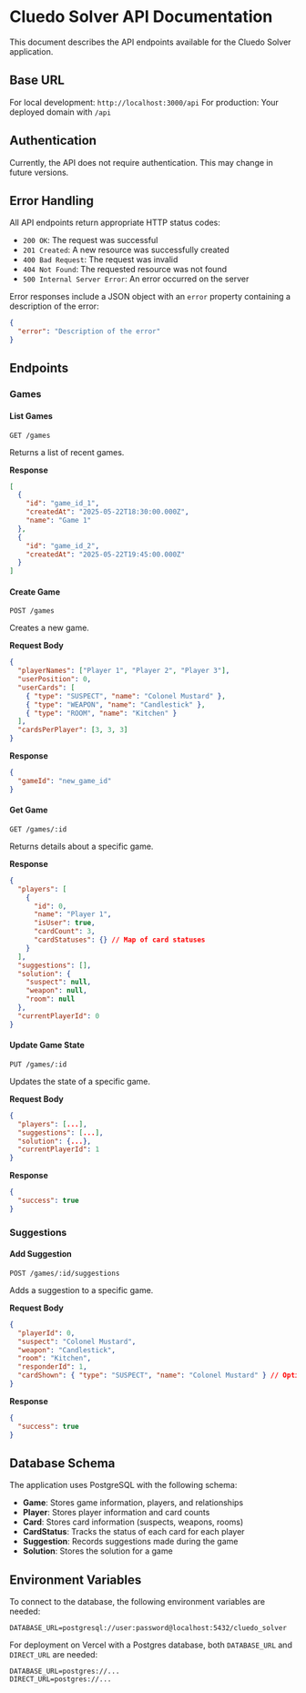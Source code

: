 # Cluedo Solver API Documentation

This document describes the API endpoints available for the Cluedo Solver application.

## Base URL

For local development: `http://localhost:3000/api`
For production: Your deployed domain with `/api`

## Authentication

Currently, the API does not require authentication. This may change in future versions.

## Error Handling

All API endpoints return appropriate HTTP status codes:

- `200 OK`: The request was successful
- `201 Created`: A new resource was successfully created
- `400 Bad Request`: The request was invalid
- `404 Not Found`: The requested resource was not found
- `500 Internal Server Error`: An error occurred on the server

Error responses include a JSON object with an `error` property containing a description of the error:

```json
{
  "error": "Description of the error"
}
```

## Endpoints

### Games

#### List Games

```
GET /games
```

Returns a list of recent games.

**Response**

```json
[
  {
    "id": "game_id_1",
    "createdAt": "2025-05-22T18:30:00.000Z",
    "name": "Game 1"
  },
  {
    "id": "game_id_2",
    "createdAt": "2025-05-22T19:45:00.000Z"
  }
]
```

#### Create Game

```
POST /games
```

Creates a new game.

**Request Body**

```json
{
  "playerNames": ["Player 1", "Player 2", "Player 3"],
  "userPosition": 0,
  "userCards": [
    { "type": "SUSPECT", "name": "Colonel Mustard" },
    { "type": "WEAPON", "name": "Candlestick" },
    { "type": "ROOM", "name": "Kitchen" }
  ],
  "cardsPerPlayer": [3, 3, 3]
}
```

**Response**

```json
{
  "gameId": "new_game_id"
}
```

#### Get Game

```
GET /games/:id
```

Returns details about a specific game.

**Response**

```json
{
  "players": [
    {
      "id": 0,
      "name": "Player 1",
      "isUser": true,
      "cardCount": 3,
      "cardStatuses": {} // Map of card statuses
    }
  ],
  "suggestions": [],
  "solution": {
    "suspect": null,
    "weapon": null,
    "room": null
  },
  "currentPlayerId": 0
}
```

#### Update Game State

```
PUT /games/:id
```

Updates the state of a specific game.

**Request Body**

```json
{
  "players": [...],
  "suggestions": [...],
  "solution": {...},
  "currentPlayerId": 1
}
```

**Response**

```json
{
  "success": true
}
```

### Suggestions

#### Add Suggestion

```
POST /games/:id/suggestions
```

Adds a suggestion to a specific game.

**Request Body**

```json
{
  "playerId": 0,
  "suspect": "Colonel Mustard",
  "weapon": "Candlestick",
  "room": "Kitchen",
  "responderId": 1,
  "cardShown": { "type": "SUSPECT", "name": "Colonel Mustard" } // Optional
}
```

**Response**

```json
{
  "success": true
}
```

## Database Schema

The application uses PostgreSQL with the following schema:

- **Game**: Stores game information, players, and relationships
- **Player**: Stores player information and card counts
- **Card**: Stores card information (suspects, weapons, rooms)
- **CardStatus**: Tracks the status of each card for each player
- **Suggestion**: Records suggestions made during the game
- **Solution**: Stores the solution for a game

## Environment Variables

To connect to the database, the following environment variables are needed:

```
DATABASE_URL=postgresql://user:password@localhost:5432/cluedo_solver
```

For deployment on Vercel with a Postgres database, both `DATABASE_URL` and `DIRECT_URL` are needed:

```
DATABASE_URL=postgres://...
DIRECT_URL=postgres://...
